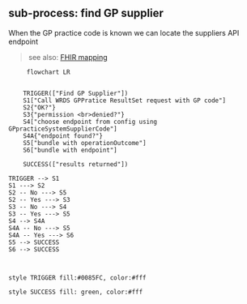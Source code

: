## sub-process: find GP supplier

When the GP practice code is known we can locate the suppliers  API endpoint

> see also: [FHIR mapping](map-to-fhir/index.md)


```mermaid
     flowchart LR
 

    TRIGGER(["Find GP Supplier"]) 
    S1["Call WRDS GPPratice ResultSet request with GP code"]
    S2{"OK?"}
    S3{"permission <br>denied?"}
    S4["choose endpoint from config using GPpracticeSystemSupplierCode"]
    S4A{"endpoint found?"}
    S5["bundle with operationOutcome"]
    S6["bundle with endpoint"]

    SUCCESS(["results returned"])
   
TRIGGER --> S1
S1 ---> S2
S2 -- No ---> S5
S2 -- Yes ---> S3
S3 -- No ---> S4
S3 -- Yes ---> S5
S4 --> S4A
S4A -- No ---> S5
S4A -- Yes ---> S6
S5 --> SUCCESS
S6 --> SUCCESS

       

style TRIGGER fill:#0085FC, color:#fff

style SUCCESS fill: green, color:#fff
```
